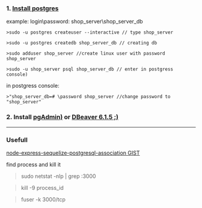 ### 1. [Install postgres](https://www.digitalocean.com/community/tutorials/how-to-install-and-use-postgresql-on-ubuntu-18-04) 

example:
login\password: shop_server\shop_server_db

    >sudo -u postgres createuser --interactive // type shop_server

    >sudo -u postgres createdb shop_server_db // creating db

    >sudo adduser shop_server //create linux user with password shop_server

    >sudo -u shop_server psql shop_server_db // enter in postgress console)

in postgress console:

    >"shop_server_db=# \password shop_server //change password to "shop_server"

### 2. Install [pgAdmin)]( https://wiki.postgresql.org/wiki/Apt)  or [DBeaver 6.1.5 ;)](https://github.com/dbeaver/dbeaver/releases/tag/6.1.5) 

___
### Usefull
[node-express-sequelize-postgresql-association GIST](https://gist.github.com/thgaskell/e4decde53572664b182e)

find process and kill it
> sudo netstat -nlp | grep :3000

> kill -9 process_id

> fuser -k 3000/tcp





